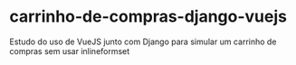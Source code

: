 # carrinho-de-compras-django-vuejs
Estudo do uso de VueJS junto com Django para simular um carrinho de compras sem usar inlineformset
